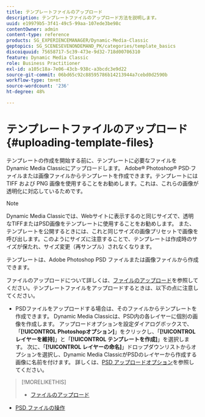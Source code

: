 ```yaml
---
title: テンプレートファイルのアップロード
description: テンプレートファイルのアップロード方法を説明します。
uuid: e19979b5-3f41-49c5-99aa-107ede3be98c
contentOwner: admin
content-type: reference
products: SG_EXPERIENCEMANAGER/Dynamic-Media-Classic
geptopics: SG_SCENESEVENONDEMAND_PK/categories/template_basics
discoiquuid: 75658717-5c39-473e-9d32-718d00706310
feature: Dynamic Media Classic
role: Business Practitioner
exl-id: a105c18a-7e06-43cb-938c-a3bcdc3e9d22
source-git-commit: 06bd65c92c88595786b14213944a7cebd0d2590b
workflow-type: tm+mt
source-wordcount: '236'
ht-degree: 48%

---
```


# テンプレートファイルのアップロード{#uploading-template-files}

テンプレートの作成を開始する前に、テンプレートに必要なファイルをDynamic Media Classicにアップロードします。 Adobe® Photoshop® PSD·ファイルまたは画像ファイルからテンプレートを作成できます。テンプレートには TIFF および PNG 画像を使用することをお勧めします。これは、これらの画像が透明化に対応しているためです。

>[!NOTE]
>
>Dynamic Media Classicでは、Webサイトに表示するのと同じサイズで、透明なTIFFまたはPSD画像をテンプレートに使用することをお勧めします。 また、テンプレートを公開するときには、これと同じサイズの画像プリセットで画像を呼び出します。このようにサイズに注意することで、テンプレートは作成時のサイズが保たれ、サイズ変更（再サンプル）されなくなります。

テンプレートは、Adobe Photoshop PSD ファイルまたは画像ファイルから作成できます。

ファイルのアップロードについて詳しくは、[ファイルのアップロード](uploading-files.md#uploading_files)を参照してください。テンプレートファイルをアップロードするときは、以下の点に注意してください。

* PSDファイルをアップロードする場合は、そのファイルからテンプレートを作成できます。 Dynamic Media Classicは、PSD内の各レイヤーに個別の画像を作成します。 アップロードオプションを設定ダイアログボックスで、「**[!UICONTROL Photoshopオプション]**」をクリックし、「**[!UICONTROL レイヤーを維持]**」と「**[!UICONTROL テンプレートを作成]**」を選択します。 次に、「**[!UICONTROL レイヤーの命名]**」ドロップダウンリストからオプションを選択し、Dynamic Media ClassicがPSDのレイヤーから作成する画像に名前を付けます。
詳しくは、[PSD アップロードオプション](psd-files.md#psd_upload_options)を参照してください。

<!-- THERE IS NO LONGER AN IMAGE EDITING OPTIONS MENU * If you are uploading images, you can create a mask from its clipping path. This option applies to images created with image-editing applications in which a clipping path was created. In the Upload Job Options dialog box, select Image Editing Options and select the Create Mask From Clipping Path option. 
See [Image editing options at upload](image-editing-options-upload.md#image-editing-options-at-upload). -->

>[!MORELIKETHIS]
>
>* [ファイルのアップロード](uploading-files.md#uploading_your_files)
* [PSD ファイルの操作 ](psd-files.md#working_with_psd_files)

